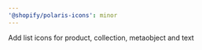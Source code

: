 ```yaml
---
'@shopify/polaris-icons': minor
---
```


Add list icons for product, collection, metaobject and text
